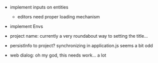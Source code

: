 - implement inputs on entities
	- editors need proper loading mechanism

- implement Envs

- project name: currently a very roundabout way to setting the title...
- persistInfo to project? synchronizing in application.js seems a bit odd
- web dialog: oh my god, this needs work... a lot
